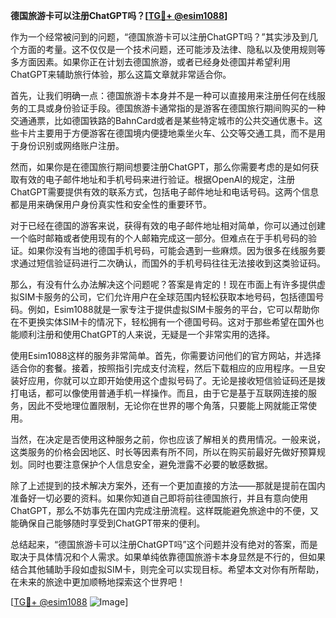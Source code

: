 **德国旅游卡可以注册ChatGPT吗？[[TG💪+ @esim1088](https://t.me/s/esim1088)]**

作为一个经常被问到的问题，“德国旅游卡可以注册ChatGPT吗？”其实涉及到几个方面的考量。这不仅仅是一个技术问题，还可能涉及法律、隐私以及使用规则等多方面因素。如果你正在计划去德国旅游，或者已经身处德国并希望利用ChatGPT来辅助旅行体验，那么这篇文章就非常适合你。

首先，让我们明确一点：德国旅游卡本身并不是一种可以直接用来注册任何在线服务的工具或身份验证手段。德国旅游卡通常指的是游客在德国旅行期间购买的一种交通通票，比如德国铁路的BahnCard或者是某些特定城市的公共交通优惠卡。这些卡片主要用于方便游客在德国境内便捷地乘坐火车、公交等交通工具，而不是用于身份识别或网络账户注册。

然而，如果你是在德国旅行期间想要注册ChatGPT，那么你需要考虑的是如何获取有效的电子邮件地址和手机号码来进行验证。根据OpenAI的规定，注册ChatGPT需要提供有效的联系方式，包括电子邮件地址和电话号码。这两个信息都是用来确保用户身份真实性和安全性的重要环节。

对于已经在德国的游客来说，获得有效的电子邮件地址相对简单，你可以通过创建一个临时邮箱或者使用现有的个人邮箱完成这一部分。但难点在于手机号码的验证。如果你没有当地的德国手机号码，可能会遇到一些麻烦。因为很多在线服务要求通过短信验证码进行二次确认，而国外的手机号码往往无法接收到这类验证码。

那么，有没有什么办法解决这个问题呢？答案是肯定的！现在市面上有许多提供虚拟SIM卡服务的公司，它们允许用户在全球范围内轻松获取本地号码，包括德国号码。例如，Esim1088就是一家专注于提供虚拟SIM卡服务的平台，它可以帮助你在不更换实体SIM卡的情况下，轻松拥有一个德国号码。这对于那些希望在国外也能顺利注册和使用ChatGPT的人来说，无疑是一个非常实用的选择。

使用Esim1088这样的服务非常简单。首先，你需要访问他们的官方网站，并选择适合你的套餐。接着，按照指引完成支付流程，然后下载相应的应用程序。一旦安装好应用，你就可以立即开始使用这个虚拟号码了。无论是接收短信验证码还是拨打电话，都可以像使用普通手机一样操作。而且，由于它是基于互联网连接的服务，因此不受地理位置限制，无论你在世界的哪个角落，只要能上网就能正常使用。

当然，在决定是否使用这种服务之前，你也应该了解相关的费用情况。一般来说，这类服务的价格会因地区、时长等因素有所不同，所以在购买前最好先做好预算规划。同时也要注意保护个人信息安全，避免泄露不必要的敏感数据。

除了上述提到的技术解决方案外，还有一个更加直接的方法——那就是提前在国内准备好一切必要的资料。如果你知道自己即将前往德国旅行，并且有意向使用ChatGPT，那么不妨事先在国内完成注册流程。这样既能避免旅途中的不便，又能确保自己能够随时享受到ChatGPT带来的便利。

总结起来，“德国旅游卡可以注册ChatGPT吗”这个问题并没有绝对的答案，而是取决于具体情况和个人需求。如果单纯依靠德国旅游卡本身显然是不行的，但如果结合其他辅助手段如虚拟SIM卡，则完全可以实现目标。希望本文对你有所帮助，在未来的旅途中更加顺畅地探索这个世界吧！

[[TG💪+ @esim1088](https://t.me/s/esim1088) ![Image](https://i.postimg.cc/4NQfJmqS/Snipaste-2025-05-13-00-14-12.png)]